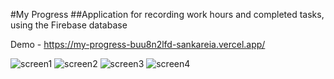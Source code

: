 #My Progress
##Application for recording work hours and completed tasks, using the Firebase database

Demo - https://my-progress-buu8n2lfd-sankareia.vercel.app/

![screen1](https://github.com/SankaReia/MyProgress/assets/111002770/6ff4a046-cd2d-41cb-87b6-eb30338c647a)
![screen2](https://github.com/SankaReia/MyProgress/assets/111002770/ab9ca928-afa2-455d-baa9-cc9e1692bbfe)
![screen3](https://github.com/SankaReia/MyProgress/assets/111002770/3bced86b-1cf2-4a97-a24f-3191954be5b0)
![screen4](https://github.com/SankaReia/MyProgress/assets/111002770/fc5b1730-c2a4-4098-b585-651e08fd5027)
